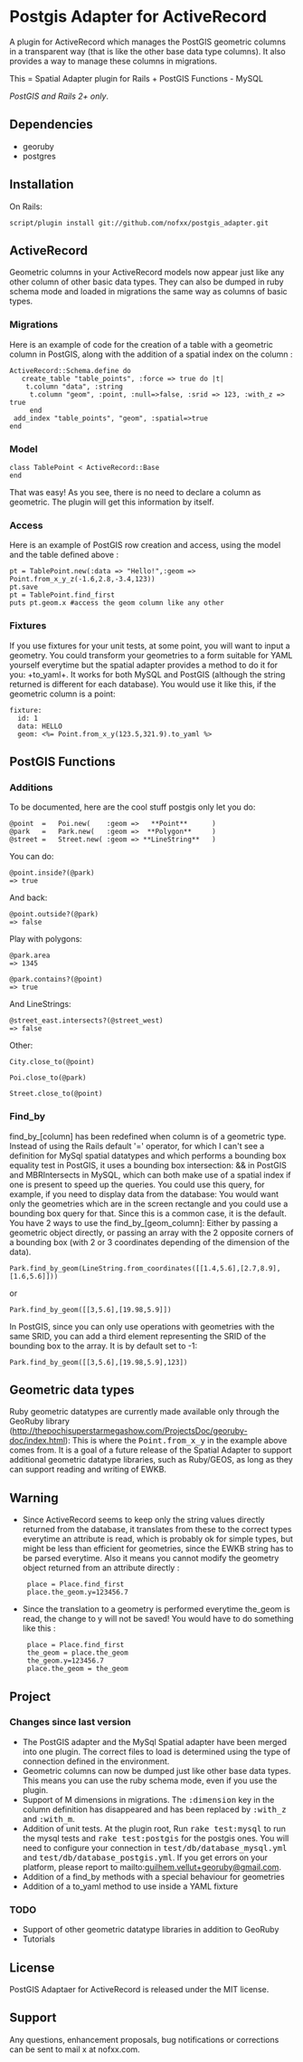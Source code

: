 Postgis Adapter for ActiveRecord
================================

A plugin for ActiveRecord which manages the PostGIS geometric columns
in a transparent way (that is like the other base data type columns).
It also provides a way to manage these columns in migrations.

This = Spatial Adapter plugin for Rails + PostGIS Functions - MySQL

*PostGIS and Rails 2+ only*.

Dependencies
------------

- georuby
- postgres


Installation
------------

On Rails:

    script/plugin install git://github.com/nofxx/postgis_adapter.git


ActiveRecord
------------

Geometric columns in your ActiveRecord models now appear just like
any other column of other basic data types. They can also be dumped
in ruby schema mode and loaded in migrations the same way as columns
of basic types.


### Migrations


Here is an example of code for the creation of a table with a
geometric column in PostGIS, along with the addition of a spatial
index on the column :

    ActiveRecord::Schema.define do
  	   create_table "table_points", :force => true do |t|
        t.column "data", :string
      	 t.column "geom", :point, :null=>false, :srid => 123, :with_z => true
    	 end
  	 add_index "table_points", "geom", :spatial=>true
    end


### Model

    class TablePoint < ActiveRecord::Base
    end

That was easy! As you see, there is no need to declare a column
as geometric. The plugin will get this information by itself.


### Access

Here is an example of PostGIS row creation and access, using the
model and the table defined above :

  	pt = TablePoint.new(:data => "Hello!",:geom => Point.from_x_y_z(-1.6,2.8,-3.4,123))
  	pt.save
  	pt = TablePoint.find_first
  	puts pt.geom.x #access the geom column like any other


### Fixtures

If you use fixtures for your unit tests, at some point,
you will want to input a geometry. You could transform your
geometries to a form suitable for YAML yourself everytime but
the spatial adapter provides a method to do it for you: +to_yaml+.
It works for both MySQL and PostGIS (although the string returned
is different for each database). You would use it like this, if
the geometric column is a point:

    fixture:
  	  id: 1
  	  data: HELLO
  	  geom: <%= Point.from_x_y(123.5,321.9).to_yaml %>


PostGIS Functions
-----------------

### Additions

To be documented, here are the cool stuff postgis only let you do:

    @point  =   Poi.new(    :geom =>   **Point**      )
    @park   =   Park.new(   :geom =>  **Polygon**     )
    @street =   Street.new( :geom => **LineString**   )

You can do:

    @point.inside?(@park)
    => true

And back:

    @point.outside?(@park)
    => false

Play with polygons:

    @park.area
    => 1345

    @park.contains?(@point)
    => true

And LineStrings:

    @street_east.intersects?(@street_west)
    => false

Other:

    City.close_to(@point)

    Poi.close_to(@park)

    Street.close_to(@point)


### Find_by

find_by_[column] has been redefined when column is of a geometric type.
Instead of using the Rails default '=' operator, for which I can't see
a definition for MySql spatial datatypes and which performs a bounding
box equality test in PostGIS, it uses a bounding box intersection:
&& in PostGIS and MBRIntersects in MySQL, which can both make use
of a spatial index if one is present to speed up the queries.
You could use this query, for example, if you need to display data
from the database: You would want only the geometries which are in
the screen rectangle and you could use a bounding box query for that.
Since this is a common case, it is the default. You have 2 ways to use
the find_by_[geom_column]: Either by passing a geometric object directly,
or passing an array with the 2 opposite corners of a bounding box
(with 2 or 3 coordinates depending of the dimension of the data).

  	Park.find_by_geom(LineString.from_coordinates([[1.4,5.6],[2.7,8.9],[1.6,5.6]]))

  or

  	Park.find_by_geom([[3,5.6],[19.98,5.9]])

In PostGIS, since you can only use operations with geometries with the same SRID, you can add a third element representing the SRID of the bounding box to the array. It is by default set to -1:

  	Park.find_by_geom([[3,5.6],[19.98,5.9],123])


Geometric data types
--------------------

Ruby geometric datatypes are currently made available only through
the GeoRuby library (http://thepochisuperstarmegashow.com/ProjectsDoc/georuby-doc/index.html): This is where the <tt>Point.from_x_y</tt> in the example above comes from. It is a goal of a future release of the Spatial Adapter to support additional geometric datatype libraries, such as Ruby/GEOS, as long as they can support reading and writing of EWKB.


Warning
-------

- Since ActiveRecord seems to keep only the string values directly
returned from the database, it translates from these to the correct
types everytime an attribute is read, which is probably ok for simple
types, but might be less than efficient for geometries, since the EWKB
string has to be parsed everytime. Also it means you cannot modify the
geometry object returned from an attribute directly :

       place = Place.find_first
       place.the_geom.y=123456.7

- Since the translation to a geometry is performed everytime the_geom
is read, the change to y will not be saved! You would have to do
something like this :

       place = Place.find_first
       the_geom = place.the_geom
       the_geom.y=123456.7
       place.the_geom = the_geom


Project
-------

### Changes since last version

- The PostGIS adapter and the MySql Spatial adapter have been merged into one plugin. The correct files to load is determined using the type of connection defined in the environment.
- Geometric columns can now be dumped just like other base data types. This means you can use the ruby schema mode, even if you use the plugin.
- Support of M dimensions in migrations. The <tt>:dimension</tt> key in the column definition has disappeared and has been replaced by <tt>:with_z</tt> and <tt>:with_m</tt>.
- Addition of unit tests. At the plugin root, Run <tt>rake test:mysql</tt> to run the mysql tests and <tt>rake test:postgis</tt> for the postgis ones. You will need to configure your connection in <tt>test/db/database_mysql.yml</tt> and <tt>test/db/database_postgis.yml</tt>. If you get errors on your platform, please report to mailto:guilhem.vellut+georuby@gmail.com.
- Addition of a find_by methods with a special behaviour for geometries
- Addition of a to_yaml method to use inside a YAML fixture

### TODO

- Support of other geometric datatype libraries in addition to GeoRuby
- Tutorials

License
-------

PostGIS Adaptaer for ActiveRecord is released under the MIT license.

Support
-------

Any questions, enhancement proposals, bug notifications or
corrections can be sent to mail x at nofxx.com.
